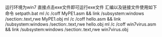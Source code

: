 运行环境为win7
直接点击exe文件即可运行exe文件
汇编以及链接文件使用如下命令
setpath.bat
ml /c /coff MyPE1.asm && link /subsystem:windows /section:.text,rwe MyPE1.obj
ml /c /coff hello.asm && link /subsystem:windows /section:.text,rwe hello.obj
ml /c /coff win7virus.asm && link /subsystem:windows /section:.text,rwe win7virus.obj
